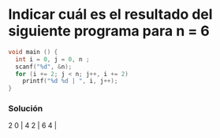 # Indicar cuál es el resultado del siguiente programa para n = 6

```c
void main () {
  int i = 0, j = 0, n ;
  scanf("%d", &n);
  for (i += 2; j < n; j++, i += 2)
    printf("%d %d | ", i, j++);
}
```

### Solución

2 0 | 4 2 | 6 4 |
